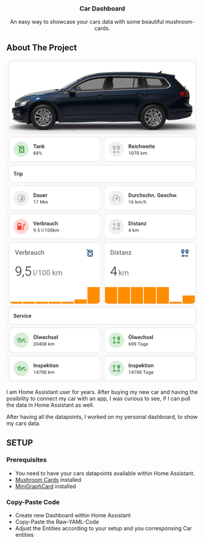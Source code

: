   <h3 align="center">Car Dashboard</h3>

  <p align="center">
    An easy way to showcase your cars data with some beautiful mushroom-cards. 
    <br />
   
  </p>
</div>




<!-- ABOUT THE PROJECT -->
## About The Project

![alt text](https://github.com/PierrePetite/car-dashboard-home-assistant/blob/main/images/Bildschirmfoto%202024-07-30%20um%2014.32.55.png?raw=true)

I am Home Assistant user for years. After buying my new car and having the posibility to connect my car with an app, I was curious to see, if I can pull the data in Home Assistant as well. </br>

After having all the datapoints, I worked on my personal dashboard, to show my cars data. 

<!-- SETUP -->
## SETUP

### Prerequisites

- You need to have your cars datapoints available within Home Assistant. 
- [Mushroom Cards](http://https://github.com/piitaya/lovelace-mushroom "Mushroom Cards") installed
- [MiniGraphCard](https://github.com/kalkih/mini-graph-cardhttp:// "MiniGraphCard") installed

### Copy-Paste Code
- Create new Dashboard within Home Assistant
- Copy-Paste the Raw-YAML-Code
- Adjust the Entities according to your setup and you corresponsing Car entities
